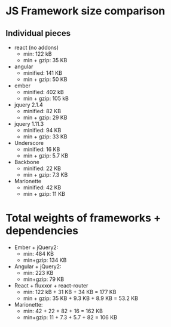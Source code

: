 # JS Framework size comparison

## Individual pieces

- react (no addons)
    - min: 122 kB
    - min + gzip: 35 KB
- angular
    - minified: 141 KB
    - min + gzip: 50 KB
- ember
    - minified: 402 kB
    - min + gzip: 105 kB
- jquery 2.1.4
    - minified: 82 KB
    - min + gzip: 29 KB
- jquery 1.11.3
    - minified: 94 KB
    - min + gzip: 33 KB
- Underscore
    - minified: 16 KB
    - min + gzip: 5.7 KB
- Backbone
    - minified: 22 KB
    - min + gzip: 7.3 KB
- Marionette
    - minified: 42 KB
    - min + gzip: 11 KB

# Total weights of frameworks + dependencies

- Ember + jQuery2:
    - min: 484 KB
    - min+gzip: 134 KB
- Angular + jQuery2:
    - min: 223 KB
    - min+gzip: 79 KB
- React + fluxxor + react-router
    - min: 122 kB + 31 KB + 34 KB = 177 KB
    - min + gzip: 35 KB + 9.3 KB + 8.9 KB = 53.2 KB
- Marionette:
    - min: 42 + 22 + 82 + 16 = 162 KB
    - min+gzip: 11 + 7.3 + 5.7 + 82 = 106 KB
